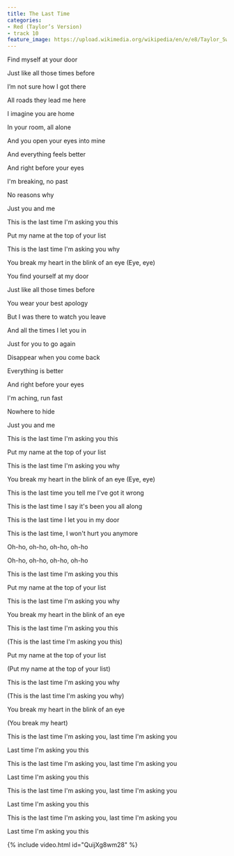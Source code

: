 ```yaml
---
title: The Last Time
categories:
- Red (Taylor’s Version)
- track 10
feature_image: https://upload.wikimedia.org/wikipedia/en/e/e8/Taylor_Swift_-_Red.png
--- 
```

Find myself at your door

Just like all those times before

I’m not sure how I got there

All roads they lead me here

I imagine you are home

In your room, all alone

And you open your eyes into mine

And everything feels better

And right before your eyes

I'm breaking, no past

No reasons why

Just you and me

This is the last time I'm asking you this

Put my name at the top of your list

This is the last time I'm asking you why

You break my heart in the blink of an eye (Eye, eye)

You find yourself at my door

Just like all those times before

You wear your best apology

But I was there to watch you leave

And all the times I let you in

Just for you to go again

Disappear when you come back

Everything is better

And right before your eyes

I'm aching, run fast

Nowhere to hide

Just you and me

This is the last time I'm asking you this

Put my name at the top of your list

This is the last time I'm asking you why

You break my heart in the blink of an eye (Eye, eye)

This is the last time you tell me I've got it wrong

This is the last time I say it's been you all along

This is the last time I let you in my door

This is the last time, I won't hurt you anymore

Oh-ho, oh-ho, oh-ho, oh-ho

Oh-ho, oh-ho, oh-ho, oh-ho

This is the last time I'm asking you this

Put my name at the top of your list

This is the last time I'm asking you why

You break my heart in the blink of an eye

This is the last time I'm asking you this

(This is the last time I'm asking you this)

Put my name at the top of your list

(Put my name at the top of your list)

This is the last time I'm asking you why

(This is the last time I'm asking you why)

You break my heart in the blink of an eye

(You break my heart)

This is the last time I'm asking you, last time I'm asking you

Last time I'm asking you this

This is the last time I'm asking you, last time I'm asking you

Last time I'm asking you this

This is the last time I'm asking you, last time I'm asking you

Last time I'm asking you this

This is the last time I'm asking you, last time I'm asking you

Last time I'm asking you this

{% include video.html id="QuijXg8wm28" %}

